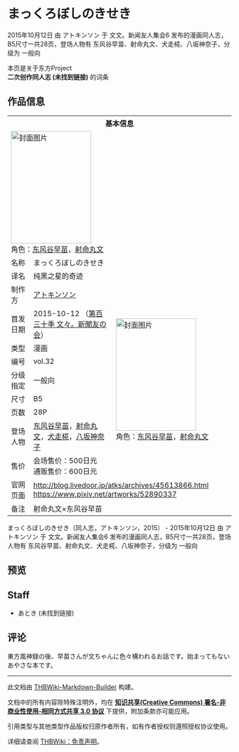 # まっくろぼしのきせき

<!-- source html: G:\repos\THBWiki-Markdown-Builder\THBWikiMarkdown\Temp\main\c\c6\ns0%3A%E3%81%BE%E3%81%A3%E3%81%8F%E3%82%8D%E3%81%BC%E3%81%97%E3%81%AE%E3%81%8D%E3%81%9B%E3%81%8D.html -->

2015年10月12日 由 アトキンソン 于 文文。新闻友人集会6 发布的漫画同人志，B5尺寸一共28页，登场人物有 东风谷早苗、射命丸文、犬走椛、八坂神奈子，分级为 一般向

本页是关于东方Project  
 **二次创作同人志 (未找到链接)** 的词条

## 作品信息

<table><tbody><tr><th colspan="3">基本信息</th></tr><tr><td class="cover-artwork-mobile" colspan="2"><a href="./文件-まっくろぼしのきせき封面.jpg.md" class="image" title="封面图片"><img alt="封面图片" src="https://upload.thwiki.cc/thumb/e/e5/%E3%81%BE%E3%81%A3%E3%81%8F%E3%82%8D%E3%81%BC%E3%81%97%E3%81%AE%E3%81%8D%E3%81%9B%E3%81%8D%E5%B0%81%E9%9D%A2.jpg/180px-%E3%81%BE%E3%81%A3%E3%81%8F%E3%82%8D%E3%81%BC%E3%81%97%E3%81%AE%E3%81%8D%E3%81%9B%E3%81%8D%E5%B0%81%E9%9D%A2.jpg" decoding="async" loading="lazy" width="180" height="252" srcset="https://upload.thwiki.cc/thumb/e/e5/%E3%81%BE%E3%81%A3%E3%81%8F%E3%82%8D%E3%81%BC%E3%81%97%E3%81%AE%E3%81%8D%E3%81%9B%E3%81%8D%E5%B0%81%E9%9D%A2.jpg/271px-%E3%81%BE%E3%81%A3%E3%81%8F%E3%82%8D%E3%81%BC%E3%81%97%E3%81%AE%E3%81%8D%E3%81%9B%E3%81%8D%E5%B0%81%E9%9D%A2.jpg 1.5x, https://upload.thwiki.cc/thumb/e/e5/%E3%81%BE%E3%81%A3%E3%81%8F%E3%82%8D%E3%81%BC%E3%81%97%E3%81%AE%E3%81%8D%E3%81%9B%E3%81%8D%E5%B0%81%E9%9D%A2.jpg/361px-%E3%81%BE%E3%81%A3%E3%81%8F%E3%82%8D%E3%81%BC%E3%81%97%E3%81%AE%E3%81%8D%E3%81%9B%E3%81%8D%E5%B0%81%E9%9D%A2.jpg 2x" data-file-width="645" data-file-height="900"></a><div class="cover-char">角色：<a href="./东风谷早苗.md" title="东风谷早苗">东风谷早苗</a>，<a href="./射命丸文.md" title="射命丸文">射命丸文</a></div></td>
</tr><tr><td class="label">名称</td><td colspan="2"> まっくろぼしのきせき </td></tr><tr><td class="label">译名</td><td colspan="2"> 纯黑之星的奇迹 </td></tr><tr><td class="label">制作方</td><td><a href="./アトキンソン.md" title="アトキンソン">アトキンソン</a></td><td class="cover-artwork" rowspan="9" style="min-width:252px;"><a href="./文件-まっくろぼしのきせき封面.jpg.md" class="image" title="封面图片"><img alt="封面图片" src="https://upload.thwiki.cc/thumb/e/e5/%E3%81%BE%E3%81%A3%E3%81%8F%E3%82%8D%E3%81%BC%E3%81%97%E3%81%AE%E3%81%8D%E3%81%9B%E3%81%8D%E5%B0%81%E9%9D%A2.jpg/180px-%E3%81%BE%E3%81%A3%E3%81%8F%E3%82%8D%E3%81%BC%E3%81%97%E3%81%AE%E3%81%8D%E3%81%9B%E3%81%8D%E5%B0%81%E9%9D%A2.jpg" decoding="async" loading="lazy" width="180" height="252" srcset="https://upload.thwiki.cc/thumb/e/e5/%E3%81%BE%E3%81%A3%E3%81%8F%E3%82%8D%E3%81%BC%E3%81%97%E3%81%AE%E3%81%8D%E3%81%9B%E3%81%8D%E5%B0%81%E9%9D%A2.jpg/271px-%E3%81%BE%E3%81%A3%E3%81%8F%E3%82%8D%E3%81%BC%E3%81%97%E3%81%AE%E3%81%8D%E3%81%9B%E3%81%8D%E5%B0%81%E9%9D%A2.jpg 1.5x, https://upload.thwiki.cc/thumb/e/e5/%E3%81%BE%E3%81%A3%E3%81%8F%E3%82%8D%E3%81%BC%E3%81%97%E3%81%AE%E3%81%8D%E3%81%9B%E3%81%8D%E5%B0%81%E9%9D%A2.jpg/361px-%E3%81%BE%E3%81%A3%E3%81%8F%E3%82%8D%E3%81%BC%E3%81%97%E3%81%AE%E3%81%8D%E3%81%9B%E3%81%8D%E5%B0%81%E9%9D%A2.jpg 2x" data-file-width="645" data-file-height="900"></a><div class="cover-char">角色：<a href="./东风谷早苗.md" title="东风谷早苗">东风谷早苗</a>，<a href="./射命丸文.md" title="射命丸文">射命丸文</a></div></td>
</tr><tr><td class="label">首发日期</td><td>2015-10-12&#160;（<a href="/展会作品列表?e=%E6%96%87%E6%96%87%E3%80%82%E6%96%B0%E9%97%BB%E5%8F%8B%E4%BA%BA%E9%9B%86%E4%BC%9A%236">第百三十季 文々。新聞友の会</a>）</td></tr><tr><td class="label">类型</td><td>漫画</td></tr><tr><td class="label">编号</td><td>vol.32</td></tr><tr><td class="label">分级指定</td><td>一般向</td></tr><tr><td class="label">尺寸</td><td>B5</td></tr><tr><td class="label">页数</td><td>28P</td></tr><tr><td class="label">登场人物</td><td><a href="./东风谷早苗.md" title="东风谷早苗">东风谷早苗</a>，<a href="./射命丸文.md" title="射命丸文">射命丸文</a>，<a href="./犬走椛.md" title="犬走椛">犬走椛</a>，<a href="./八坂神奈子.md" title="八坂神奈子">八坂神奈子</a></td></tr><tr><td class="label">售价</td><td>会场售价：500日元<br>通贩售价：600日元</td></tr>
<tr><td class="label">官网页面</td><td colspan="2"><a rel="nofollow" class="external free" href="http://blog.livedoor.jp/atks/archives/45613866.html">http://blog.livedoor.jp/atks/archives/45613866.html</a><br><a rel="nofollow" class="external free" href="https://www.pixiv.net/artworks/52890337">https://www.pixiv.net/artworks/52890337</a></td></tr><tr><td class="label">备注</td><td colspan="2">射命丸文×东风谷早苗</td></tr></tbody></table>

まっくろぼしのきせき（同人志，アトキンソン，2015） - 2015年10月12日 由 アトキンソン 于 文文。新闻友人集会6 发布的漫画同人志，B5尺寸一共28页，登场人物有 东风谷早苗、射命丸文、犬走椛、八坂神奈子，分级为 一般向

## 预览

## Staff
- あとき (未找到链接)


## 评论
  
東方風神録の後、早苗さんが文ちゃんに色々構われるお話です。始まってもないあやさな本です。
  
  
  

  





---

此文档由 [THBWiki-Markdown-Builder](https://github.com/Delsin-Yu/THBWiki-Markdown-Builder) 构建。

文档中的所有内容除特殊注明外，均在 [**知识共享(Creative Commons) 署名-非商业性使用-相同方式共享 3.0 协议**](https://creativecommons.org/licenses/by-sa/3.0/deed.zh-hans) 下提供，附加条款亦可能应用。

引用类型与其他类型作品版权归原作者所有，如有作者授权则遵照授权协议使用。

详细请查阅 [THBWiki：免责声明](https://thbwiki.cc/THBWiki:%E5%85%8D%E8%B4%A3%E5%A3%B0%E6%98%8E)。

